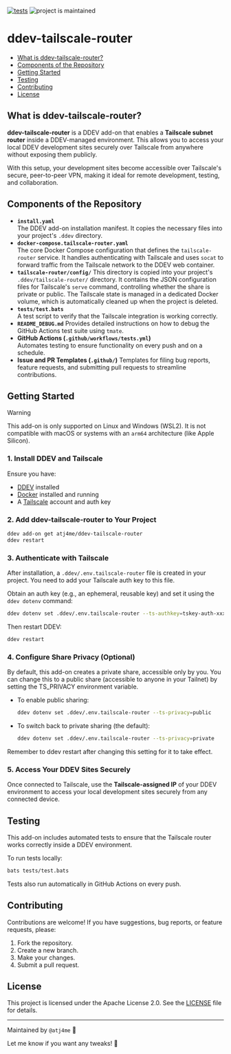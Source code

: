 [![tests](https://github.com/atj4me/ddev-tailscale-router/actions/workflows/tests.yml/badge.svg)](https://github.com/atj4me/ddev-tailscale-router/actions/workflows/tests.yml) ![project is maintained](https://img.shields.io/maintenance/yes/2025.svg)

# ddev-tailscale-router <!-- omit in toc -->

- [What is ddev-tailscale-router?](#what-is-ddev-tailscale-router)
- [Components of the Repository](#components-of-the-repository)
- [Getting Started](#getting-started)
- [Testing](#testing)
- [Contributing](#contributing)
- [License](#license)

## What is ddev-tailscale-router?

**ddev-tailscale-router** is a DDEV add-on that enables a **Tailscale subnet router** inside a DDEV-managed environment. This allows you to access your local DDEV development sites securely over Tailscale from anywhere without exposing them publicly.

With this setup, your development sites become accessible over Tailscale's secure, peer-to-peer VPN, making it ideal for remote development, testing, and collaboration.

## Components of the Repository

- **`install.yaml`**  
  The DDEV add-on installation manifest. It copies the necessary files into your project's `.ddev` directory.
- **`docker-compose.tailscale-router.yaml`**  
  The core Docker Compose configuration that defines the `tailscale-router` service. It handles authenticating with Tailscale and uses `socat` to forward traffic from the Tailscale network to the DDEV web container.
- **`tailscale-router/config/`**
  This directory is copied into your project's `.ddev/tailscale-router/` directory. It contains the JSON configuration files for Tailscale's `serve` command, controlling whether the share is private or public. The Tailscale state is managed in a dedicated Docker volume, which is automatically cleaned up when the project is deleted.
- **`tests/test.bats`**  
  A test script to verify that the Tailscale integration is working correctly.
- **`README_DEBUG.md`**
  Provides detailed instructions on how to debug the GitHub Actions test suite using `tmate`.
- **GitHub Actions (`.github/workflows/tests.yml`)**  
  Automates testing to ensure functionality on every push and on a schedule.
- **Issue and PR Templates (`.github/`)**
  Templates for filing bug reports, feature requests, and submitting pull requests to streamline contributions.

## Getting Started

> [!WARNING]
> This add-on is only supported on Linux and Windows (WSL2). It is not compatible with macOS or systems with an `arm64` architecture (like Apple Silicon).

### 1. Install DDEV and Tailscale

Ensure you have:
- [DDEV](https://ddev.readthedocs.io/en/stable/) installed
- [Docker](https://www.docker.com/get-started) installed and running
- A [Tailscale](https://tailscale.com/) account and auth key

### 2. Add ddev-tailscale-router to Your Project

```bash
ddev add-on get atj4me/ddev-tailscale-router
ddev restart
```

### 3. Authenticate with Tailscale

After installation, a `.ddev/.env.tailscale-router` file is created in your project. You need to add your Tailscale auth key to this file.

Obtain an auth key (e.g., an ephemeral, reusable key) and set it using the `ddev dotenv` command:

```bash
ddev dotenv set .ddev/.env.tailscale-router --ts-authkey=tskey-auth-xxxx
```

Then restart DDEV:

```bash
ddev restart
```

### 4. Configure Share Privacy (Optional) 
By default, this add-on creates a private share, accessible only by you. You can change this to a public share (accessible to anyone in your Tailnet) by setting the TS_PRIVACY environment variable. 

* To enable public sharing: 

  ```bash
  ddev dotenv set .ddev/.env.tailscale-router --ts-privacy=public
  ```

* To switch back to private sharing (the default): 

  ```bash
  ddev dotenv set .ddev/.env.tailscale-router --ts-privacy=private
  ```

Remember to ddev restart after changing this setting for it to take effect. 

### 5. Access Your DDEV Sites Securely

Once connected to Tailscale, use the **Tailscale-assigned IP** of your DDEV environment to access your local development sites securely from any connected device.

## Testing

This add-on includes automated tests to ensure that the Tailscale router works correctly inside a DDEV environment.

To run tests locally:

```bash
bats tests/test.bats
```

Tests also run automatically in GitHub Actions on every push.

## Contributing

Contributions are welcome! If you have suggestions, bug reports, or feature requests, please:

1. Fork the repository.
2. Create a new branch.
3. Make your changes.
4. Submit a pull request.

## License

This project is licensed under the Apache License 2.0. See the [LICENSE](LICENSE) file for details.

---

Maintained by `@atj4me` 🚀  

Let me know if you want any tweaks! 🎯